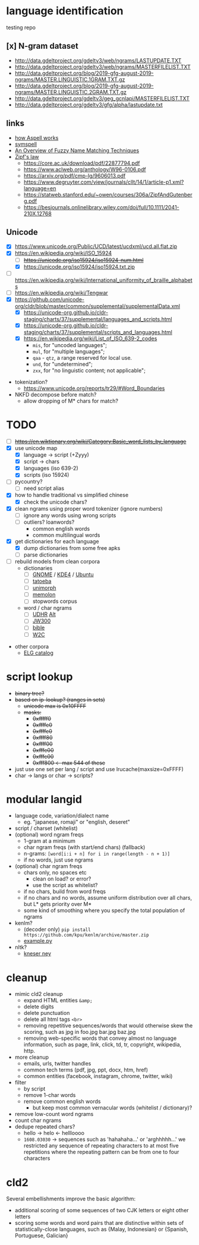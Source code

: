 #   language identification
testing repo


##  [x] N-gram dataset
*   http://data.gdeltproject.org/gdeltv3/web/ngrams/LASTUPDATE.TXT
*   http://data.gdeltproject.org/gdeltv3/web/ngrams/MASTERFILELIST.TXT
*   http://data.gdeltproject.org/blog/2019-gfg-august-2019-ngrams/MASTER.LINGUISTIC.1GRAM.TXT.gz
*   http://data.gdeltproject.org/blog/2019-gfg-august-2019-ngrams/MASTER.LINGUISTIC.2GRAM.TXT.gz
*   http://data.gdeltproject.org/gdeltv3/geg_gcnlapi/MASTERFILELIST.TXT
*   http://data.gdeltproject.org/gdeltv3/gfg/alpha/lastupdate.txt


##  links
*   [how Aspell works](http://aspell.net/0.50-doc/man-html/8_How.html)
*   [symspell](https://github.com/wolfgarbe/SymSpell#blog-posts-algorithm-benchmarks-applications)
*   [An Overview of Fuzzy Name Matching Techniques](https://www.rosette.com/blog/overview-fuzzy-name-matching-techniques)
*   [Zipf's law](https://en.wikipedia.org/wiki/Zipf's_law)
    *   https://core.ac.uk/download/pdf/22877794.pdf
    *   https://www.aclweb.org/anthology/W96-0106.pdf
    *   https://arxiv.org/pdf/cmp-lg/9606013.pdf
    *   https://www.degruyter.com/view/journals/cllt/14/1/article-p1.xml?language=en
    *   https://statweb.stanford.edu/~owen/courses/306a/ZipfAndGutenberg.pdf
    *   https://besjournals.onlinelibrary.wiley.com/doi/full/10.1111/2041-210X.12768
    

## Unicode
*   [x] https://www.unicode.org/Public/UCD/latest/ucdxml/ucd.all.flat.zip
*   [x] https://en.wikipedia.org/wiki/ISO_15924
    *   [ ] ~~https://unicode.org/iso15924/iso15924-num.html~~
    *   [x] https://unicode.org/iso15924/iso15924.txt.zip
*   [ ] https://en.wikipedia.org/wiki/International_uniformity_of_braille_alphabets
*   [ ] https://en.wikipedia.org/wiki/Tengwar
*   [x] https://github.com/unicode-org/cldr/blob/master/common/supplemental/supplementalData.xml
    *   [x] https://unicode-org.github.io/cldr-staging/charts/37/supplemental/languages_and_scripts.html
    *   [x] https://unicode-org.github.io/cldr-staging/charts/37/supplemental/scripts_and_languages.html
    *   [x] https://en.wikipedia.org/wiki/List_of_ISO_639-2_codes
        *   `mis`, for "uncoded languages";
        *   `mul`, for "multiple languages";
        *   `qaa` - `qtz`, a range reserved for local use.
        *   `und`, for "undetermined";
        *   `zxx`, for "no linguistic content; not applicable";
*   tokenization?
    *   https://www.unicode.org/reports/tr29/#Word_Boundaries
*   NKFD decompose before match?
    *   allow dropping of M* chars for match?



#   TODO
*   [ ] ~~https://en.wiktionary.org/wiki/Category:Basic_word_lists_by_language~~
*   [x] use unicode map
    *   [x] language -> script (+Zyyy)
    *   [x] script -> chars
    *   [x] languages (iso 639-2)
    *   [x] scripts (iso 15924)
*   [ ] pycountry?
    *   [ ] need script alias
*   [x] how to handle traditional vs simplified chinese
    *   [x] check the unicode chars?
*   [x] clean ngrams using proper word tokenizer (ignore numbers)
    *   [ ] ignore any words using wrong scripts
    *   [ ] outliers? loanwords?
        *   common english words
        *   common multilingual words
*   [x] get dictionaries for each language
    *   [x] dump dictionaries from some free apks
    *   [ ] parse dictionaries
*   [ ] rebuild models from clean corpora
    *   dictionaries
        *   [ ] [GNOME](http://opus.nlpl.eu/GNOME.php) / [KDE4](http://opus.nlpl.eu/KDE4.php) / [Ubuntu](http://opus.nlpl.eu/Ubuntu.php)
        *   [ ] [tatoeba](http://opus.nlpl.eu/Tatoeba.php)
        *   [ ] [unimorph](https://unimorph.github.io/)
        *   [ ] [memolon](https://github.com/JULIELab/MEmoLon/tree/master/memolon/data/TranslationTables)
        *   [ ] stopwords corpus
    *   word / char ngrams
        *   [ ] [UDHR](https://www.kaggle.com/nltkdata/udhr-corpus) [Alt](http://research.ics.aalto.fi/cog/data/udhr/)
        *   [ ] [JW300](http://opus.nlpl.eu/JW300.php)
        *   [ ] [bible](http://opus.nlpl.eu/bible-uedin.php)
        *   [ ] [W2C](http://ufal.mff.cuni.cz/~majlis/w2c/download.html)
    
*   other corpora
    *   [ELG catalog](https://live.european-language-grid.eu/catalogue/#/)


#   script lookup
*   ~~binary tree?~~
*   ~~based on ip-lookup? (ranges in sets)~~
    *   ~~unicode max is 0x10FFFF~~
    *   ~~masks:~~
        *   ~~0xfffff0~~
        *   ~~0xffffe0~~
        *   ~~0xffffc0~~
        *   ~~0xffff80~~
        *   ~~0xffff00~~
        *   ~~0xfffe00~~
        *   ~~0xfffc00~~
        *   ~~0xfff800 <- max 544 of these~~
*   just use one set per lang / script and use lrucache(maxsize=0xFFFF)
*   char -> langs or char -> scripts?

#   modular langid
*   language code, variation/dialect name
    *   eg. "japanese, romaji" or "english, deseret"
*   script / charset (whitelist)
*   (optional) word ngram freqs
    *   1-gram at a minimum
    *   char ngram freqs (with start/end chars) (fallback)
    *   n-grams: `[word[i:i + n] for i in range(length - n + 1)]`
    *   if no words, just use ngrams
*   (optional) char ngram freqs
    *   chars only, no spaces etc
        *   clean on load? or error?
        *   use the script as whitelist?
    *   if no chars, build from word freqs
    *   if no chars and no words, assume uniform distribution over all chars, but L* gets priority over M*
    *   some kind of smoothing where you specify the total population of ngrams
*   kenlm?
    *   (decoder only) `pip install https://github.com/kpu/kenlm/archive/master.zip`
    *   [example.py](https://github.com/kpu/kenlm/blob/master/python/example.py)
*   nltk?
    *   [kneser ney](https://www.nltk.org/api/nltk.lm.html#nltk.lm.models.KneserNeyInterpolated)


#   cleanup
*   mimic cld2 cleanup
    *   expand HTML entities `&amp;` 
    *   delete digits
    *   delete punctuation
    *   delete all html tags `<br>`
    *   removing repetitive sequences/words that would otherwise skew the scoring,
        such as jpg in foo.jpg bar.jpg baz.jpg
    *   removing web-specific words that convey almost no language information,
        such as page, link, click, td, tr, copyright, wikipedia, http.
*   more cleanup
    *   emails, urls, twitter handles
    *   common tech terms (pdf, jpg, ppt, docx, htm, href)
    *   common entities (facebook, instagram, chrome, twitter, wiki)
*   filter
    *   by script
    *   remove 1-char words
    *   remove common english words
        *   but keep most common vernacular words (whitelist / dictionary)?
*   remove low-count word ngrams
*   count char ngrams
*   dedupe repeated chars?
    *   hello -> helo <- hellloooo
    *   `1608.03030` -> sequences such as 'hahahaha...' or 'arghhhhh...' 
                        we restricted any sequence of repeating characters to at most five repetitions
                        where the repeating pattern can be from one to four characters


#   cld2
Several embellishments improve the basic algorithm:
*   additional scoring of some sequences of two CJK letters or eight other letters
*   scoring some words and word pairs that are distinctive within sets of statistically-close languages,
    such as {Malay, Indonesian} or {Spanish, Portuguese, Galician}